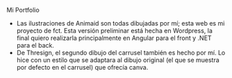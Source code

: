 Mi Portfolio

- Las ilustraciones de Animaid son todas dibujadas por mí; esta web es mi proyecto de fct. Esta versión preliminar está hecha en Wordpress, la final
quiero realizarla principalmente en Angular para el front y .NET para el back.
- De Thresign, el segundo dibujo del carrusel también es hecho por mí. Lo hice con un estilo que se adaptara al dibujo original (el que se muestra por 
defecto en el carrusel) que ofrecía canva.
